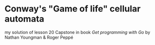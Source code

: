 # Conway's "Game of life" cellular automata

my solution of lesson 20 Capstone in book
*Get programming with Go* 
  by
Nathan Youngman & Roger Peppé
